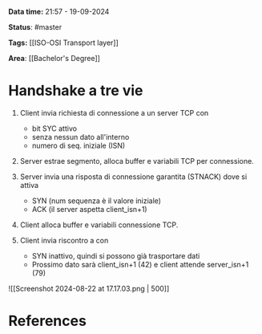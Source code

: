 **Data time:** 21:57 - 19-09-2024

**Status**: #master 

**Tags:** [[ISO-OSI Transport layer]]

**Area**: [[Bachelor's Degree]]
# Handshake a tre vie

1. Client invia richiesta di connessione a un server TCP con
	- bit SYC attivo 
	- senza nessun dato all'interno
	- numero di seq. iniziale (ISN)

2. Server estrae segmento, alloca buffer e variabili TCP per connessione.
2. Server invia una risposta di connessione garantita (STNACK) dove si attiva 
	- SYN (num sequenza è il valore iniziale)
	- ACK (il server aspetta client_isn+1)

3. Client alloca buffer e variabili connessione TCP.
3. Client invia riscontro a con
	- SYN inattivo, quindi si possono già trasportare dati
	- Prossimo dato sarà client_isn+1 (42) e client attende server_isn+1 (79)

![[Screenshot 2024-08-22 at 17.17.03.png | 500]]

# References